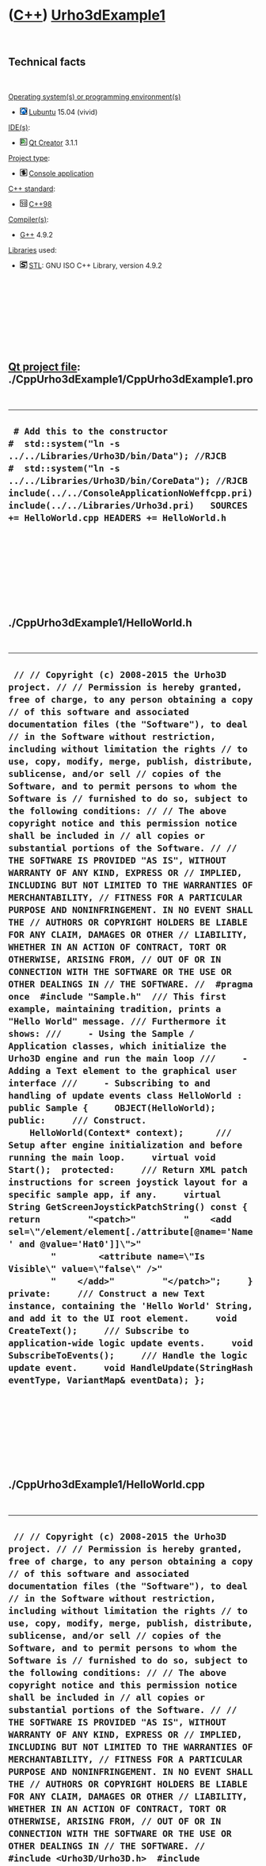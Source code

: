 



 

 

 

 

 

([C++](Cpp.htm)) [Urho3dExample1](CppUrho3dExample1.htm)
========================================================

 

Technical facts
---------------

 

[Operating system(s) or programming environment(s)](CppOs.htm)

-   ![Lubuntu](PicLubuntu.png) [Lubuntu](CppLubuntu.htm) 15.04 (vivid)

[IDE(s)](CppIde.htm):

-   ![Qt Creator](PicQtCreator.png) [Qt Creator](CppQtCreator.htm) 3.1.1

[Project type](CppQtProjectType.htm):

-   ![console](PicConsole.png) [Console
    application](CppConsoleApplication.htm)

[C++ standard](CppStandard.htm):

-   ![C++98](PicCpp98.png) [C++98](Cpp98.htm)

[Compiler(s)](CppCompiler.htm):

-   [G++](CppGpp.htm) 4.9.2

[Libraries](CppLibrary.htm) used:

-   ![STL](PicStl.png) [STL](CppStl.htm): GNU ISO C++ Library, version
    4.9.2

 

 

 

 

 

[Qt project file](CppQtProjectFile.htm): ./CppUrho3dExample1/CppUrho3dExample1.pro
----------------------------------------------------------------------------------

 

  --------------------------------------------------------------------------------------------------------------------------------------------------------------------------------------------------------------------------------------------------------------------------------------------------------------
  ` # Add this to the constructor #  std::system("ln -s ../../Libraries/Urho3D/bin/Data"); //RJCB #  std::system("ln -s ../../Libraries/Urho3D/bin/CoreData"); //RJCB  include(../../ConsoleApplicationNoWeffcpp.pri) include(../../Libraries/Urho3d.pri)   SOURCES += HelloWorld.cpp HEADERS += HelloWorld.h`
  --------------------------------------------------------------------------------------------------------------------------------------------------------------------------------------------------------------------------------------------------------------------------------------------------------------

 

 

 

 

 

./CppUrho3dExample1/HelloWorld.h
--------------------------------

 

  ------------------------------------------------------------------------------------------------------------------------------------------------------------------------------------------------------------------------------------------------------------------------------------------------------------------------------------------------------------------------------------------------------------------------------------------------------------------------------------------------------------------------------------------------------------------------------------------------------------------------------------------------------------------------------------------------------------------------------------------------------------------------------------------------------------------------------------------------------------------------------------------------------------------------------------------------------------------------------------------------------------------------------------------------------------------------------------------------------------------------------------------------------------------------------------------------------------------------------------------------------------------------------------------------------------------------------------------------------------------------------------------------------------------------------------------------------------------------------------------------------------------------------------------------------------------------------------------------------------------------------------------------------------------------------------------------------------------------------------------------------------------------------------------------------------------------------------------------------------------------------------------------------------------------------------------------------------------------------------------------------------------------------------------------------------------------------------------------------------------------------------------------------------------------------------------------------------------------------------------------------------------------------------------------------------------------------------------------------------------------------------------------------------------------------------------------------------------------------------------------------------------------------------------------------------------
  ` // // Copyright (c) 2008-2015 the Urho3D project. // // Permission is hereby granted, free of charge, to any person obtaining a copy // of this software and associated documentation files (the "Software"), to deal // in the Software without restriction, including without limitation the rights // to use, copy, modify, merge, publish, distribute, sublicense, and/or sell // copies of the Software, and to permit persons to whom the Software is // furnished to do so, subject to the following conditions: // // The above copyright notice and this permission notice shall be included in // all copies or substantial portions of the Software. // // THE SOFTWARE IS PROVIDED "AS IS", WITHOUT WARRANTY OF ANY KIND, EXPRESS OR // IMPLIED, INCLUDING BUT NOT LIMITED TO THE WARRANTIES OF MERCHANTABILITY, // FITNESS FOR A PARTICULAR PURPOSE AND NONINFRINGEMENT. IN NO EVENT SHALL THE // AUTHORS OR COPYRIGHT HOLDERS BE LIABLE FOR ANY CLAIM, DAMAGES OR OTHER // LIABILITY, WHETHER IN AN ACTION OF CONTRACT, TORT OR OTHERWISE, ARISING FROM, // OUT OF OR IN CONNECTION WITH THE SOFTWARE OR THE USE OR OTHER DEALINGS IN // THE SOFTWARE. //  #pragma once  #include "Sample.h"  /// This first example, maintaining tradition, prints a "Hello World" message. /// Furthermore it shows: ///     - Using the Sample / Application classes, which initialize the Urho3D engine and run the main loop ///     - Adding a Text element to the graphical user interface ///     - Subscribing to and handling of update events class HelloWorld : public Sample {     OBJECT(HelloWorld);  public:     /// Construct.     HelloWorld(Context* context);      /// Setup after engine initialization and before running the main loop.     virtual void Start();  protected:     /// Return XML patch instructions for screen joystick layout for a specific sample app, if any.     virtual String GetScreenJoystickPatchString() const { return         "<patch>"         "    <add sel=\"/element/element[./attribute[@name='Name' and @value='Hat0']]\">"         "        <attribute name=\"Is Visible\" value=\"false\" />"         "    </add>"         "</patch>";     }  private:     /// Construct a new Text instance, containing the 'Hello World' String, and add it to the UI root element.     void CreateText();     /// Subscribe to application-wide logic update events.     void SubscribeToEvents();     /// Handle the logic update event.     void HandleUpdate(StringHash eventType, VariantMap& eventData); };`
  ------------------------------------------------------------------------------------------------------------------------------------------------------------------------------------------------------------------------------------------------------------------------------------------------------------------------------------------------------------------------------------------------------------------------------------------------------------------------------------------------------------------------------------------------------------------------------------------------------------------------------------------------------------------------------------------------------------------------------------------------------------------------------------------------------------------------------------------------------------------------------------------------------------------------------------------------------------------------------------------------------------------------------------------------------------------------------------------------------------------------------------------------------------------------------------------------------------------------------------------------------------------------------------------------------------------------------------------------------------------------------------------------------------------------------------------------------------------------------------------------------------------------------------------------------------------------------------------------------------------------------------------------------------------------------------------------------------------------------------------------------------------------------------------------------------------------------------------------------------------------------------------------------------------------------------------------------------------------------------------------------------------------------------------------------------------------------------------------------------------------------------------------------------------------------------------------------------------------------------------------------------------------------------------------------------------------------------------------------------------------------------------------------------------------------------------------------------------------------------------------------------------------------------------------------------------

 

 

 

 

 

./CppUrho3dExample1/HelloWorld.cpp
----------------------------------

 

  ------------------------------------------------------------------------------------------------------------------------------------------------------------------------------------------------------------------------------------------------------------------------------------------------------------------------------------------------------------------------------------------------------------------------------------------------------------------------------------------------------------------------------------------------------------------------------------------------------------------------------------------------------------------------------------------------------------------------------------------------------------------------------------------------------------------------------------------------------------------------------------------------------------------------------------------------------------------------------------------------------------------------------------------------------------------------------------------------------------------------------------------------------------------------------------------------------------------------------------------------------------------------------------------------------------------------------------------------------------------------------------------------------------------------------------------------------------------------------------------------------------------------------------------------------------------------------------------------------------------------------------------------------------------------------------------------------------------------------------------------------------------------------------------------------------------------------------------------------------------------------------------------------------------------------------------------------------------------------------------------------------------------------------------------------------------------------------------------------------------------------------------------------------------------------------------------------------------------------------------------------------------------------------------------------------------------------------------------------------------------------------------------------------------------------------------------------------------------------------------------------------------------------------------------------------------------------------------------------------------------------------------------------------------------------------------------------------------------------------------------------------------------------------------------------------------------------------------------------------------------------------------------------------------------------------------------------------------------------------------------------------------------------------------------------------------------------------------------------------------------------------------------------------------------------------------------------------------------------------------------------------------------------------------------------------------------------------------------
  ` // // Copyright (c) 2008-2015 the Urho3D project. // // Permission is hereby granted, free of charge, to any person obtaining a copy // of this software and associated documentation files (the "Software"), to deal // in the Software without restriction, including without limitation the rights // to use, copy, modify, merge, publish, distribute, sublicense, and/or sell // copies of the Software, and to permit persons to whom the Software is // furnished to do so, subject to the following conditions: // // The above copyright notice and this permission notice shall be included in // all copies or substantial portions of the Software. // // THE SOFTWARE IS PROVIDED "AS IS", WITHOUT WARRANTY OF ANY KIND, EXPRESS OR // IMPLIED, INCLUDING BUT NOT LIMITED TO THE WARRANTIES OF MERCHANTABILITY, // FITNESS FOR A PARTICULAR PURPOSE AND NONINFRINGEMENT. IN NO EVENT SHALL THE // AUTHORS OR COPYRIGHT HOLDERS BE LIABLE FOR ANY CLAIM, DAMAGES OR OTHER // LIABILITY, WHETHER IN AN ACTION OF CONTRACT, TORT OR OTHERWISE, ARISING FROM, // OUT OF OR IN CONNECTION WITH THE SOFTWARE OR THE USE OR OTHER DEALINGS IN // THE SOFTWARE. //  #include <Urho3D/Urho3D.h>  #include <Urho3D/Core/CoreEvents.h> #include <Urho3D/Engine/Engine.h> #include <Urho3D/UI/Font.h> #include <Urho3D/Core/ProcessUtils.h> #include <Urho3D/UI/Text.h>  #include "HelloWorld.h"  #include <Urho3D/DebugNew.h>  // Expands to this example's entry-point DEFINE_APPLICATION_MAIN(HelloWorld)  HelloWorld::HelloWorld(Context* context) :     Sample(context) {   //These lines create symbolic links to Urho3D's   //vital Data and CoreData folders   std::system("ln -s ../../Libraries/Urho3D/bin/Data");     //RJCB   std::system("ln -s ../../Libraries/Urho3D/bin/CoreData"); //RJCB }  void HelloWorld::Start() {     // Execute base class startup     Sample::Start();      // Create "Hello World" Text     CreateText();      // Finally subscribe to the update event. Note that by subscribing events at this point we have already missed some events     // like the ScreenMode event sent by the Graphics subsystem when opening the application window. To catch those as well we     // could subscribe in the constructor instead.     SubscribeToEvents(); }  void HelloWorld::CreateText() {     ResourceCache* cache = GetSubsystem<ResourceCache>();      // Construct new Text object     SharedPtr<Text> helloText(new Text(context_));      // Set String to display     helloText->SetText("Hello World from Urho3D!");      // Set font and text color     helloText->SetFont(cache->GetResource<Font>("Fonts/Anonymous Pro.ttf"), 30);     helloText->SetColor(Color(0.0f, 1.0f, 0.0f));      // Align Text center-screen     helloText->SetHorizontalAlignment(HA_CENTER);     helloText->SetVerticalAlignment(VA_CENTER);      // Add Text instance to the UI root element     GetSubsystem<UI>()->GetRoot()->AddChild(helloText); }  void HelloWorld::SubscribeToEvents() {     // Subscribe HandleUpdate() function for processing update events     SubscribeToEvent(E_UPDATE, HANDLER(HelloWorld, HandleUpdate)); }  void HelloWorld::HandleUpdate(StringHash /* eventType */, VariantMap& /* eventData */) {     // Do nothing for now, could be extended to eg. animate the display }`
  ------------------------------------------------------------------------------------------------------------------------------------------------------------------------------------------------------------------------------------------------------------------------------------------------------------------------------------------------------------------------------------------------------------------------------------------------------------------------------------------------------------------------------------------------------------------------------------------------------------------------------------------------------------------------------------------------------------------------------------------------------------------------------------------------------------------------------------------------------------------------------------------------------------------------------------------------------------------------------------------------------------------------------------------------------------------------------------------------------------------------------------------------------------------------------------------------------------------------------------------------------------------------------------------------------------------------------------------------------------------------------------------------------------------------------------------------------------------------------------------------------------------------------------------------------------------------------------------------------------------------------------------------------------------------------------------------------------------------------------------------------------------------------------------------------------------------------------------------------------------------------------------------------------------------------------------------------------------------------------------------------------------------------------------------------------------------------------------------------------------------------------------------------------------------------------------------------------------------------------------------------------------------------------------------------------------------------------------------------------------------------------------------------------------------------------------------------------------------------------------------------------------------------------------------------------------------------------------------------------------------------------------------------------------------------------------------------------------------------------------------------------------------------------------------------------------------------------------------------------------------------------------------------------------------------------------------------------------------------------------------------------------------------------------------------------------------------------------------------------------------------------------------------------------------------------------------------------------------------------------------------------------------------------------------------------------------------------------------

 

 

 

 

 

./CppUrho3dExample1/Sample.h
----------------------------

 

  --------------------------------------------------------------------------------------------------------------------------------------------------------------------------------------------------------------------------------------------------------------------------------------------------------------------------------------------------------------------------------------------------------------------------------------------------------------------------------------------------------------------------------------------------------------------------------------------------------------------------------------------------------------------------------------------------------------------------------------------------------------------------------------------------------------------------------------------------------------------------------------------------------------------------------------------------------------------------------------------------------------------------------------------------------------------------------------------------------------------------------------------------------------------------------------------------------------------------------------------------------------------------------------------------------------------------------------------------------------------------------------------------------------------------------------------------------------------------------------------------------------------------------------------------------------------------------------------------------------------------------------------------------------------------------------------------------------------------------------------------------------------------------------------------------------------------------------------------------------------------------------------------------------------------------------------------------------------------------------------------------------------------------------------------------------------------------------------------------------------------------------------------------------------------------------------------------------------------------------------------------------------------------------------------------------------------------------------------------------------------------------------------------------------------------------------------------------------------------------------------------------------------------------------------------------------------------------------------------------------------------------------------------------------------------------------------------------------------------------------------------------------------------------------------------------------------------------------------------------------------------------------------------------------------------------------------------------------------------------------------------------------------------------------------------------------------------------------------------------------------------------------------------------------------------------------------------------------------------------------------------------------------------------------------------------------------------------------------------------------------------------------------------------------------------------------------------------------------------------------------------------------------------------------------------------------------------------------------------------------------------------------------------------------------------------------------------------------------------------------------------------------------------------------------------------------------------------------------------------------------------------------------------------------------------------------------------------------------------------------------------------------------------------------------------------------------------------------------------------------------------------------------------------------------------------------------------------------
  ` // // Copyright (c) 2008-2015 the Urho3D project. // // Permission is hereby granted, free of charge, to any person obtaining a copy // of this software and associated documentation files (the "Software"), to deal // in the Software without restriction, including without limitation the rights // to use, copy, modify, merge, publish, distribute, sublicense, and/or sell // copies of the Software, and to permit persons to whom the Software is // furnished to do so, subject to the following conditions: // // The above copyright notice and this permission notice shall be included in // all copies or substantial portions of the Software. // // THE SOFTWARE IS PROVIDED "AS IS", WITHOUT WARRANTY OF ANY KIND, EXPRESS OR // IMPLIED, INCLUDING BUT NOT LIMITED TO THE WARRANTIES OF MERCHANTABILITY, // FITNESS FOR A PARTICULAR PURPOSE AND NONINFRINGEMENT. IN NO EVENT SHALL THE // AUTHORS OR COPYRIGHT HOLDERS BE LIABLE FOR ANY CLAIM, DAMAGES OR OTHER // LIABILITY, WHETHER IN AN ACTION OF CONTRACT, TORT OR OTHERWISE, ARISING FROM, // OUT OF OR IN CONNECTION WITH THE SOFTWARE OR THE USE OR OTHER DEALINGS IN // THE SOFTWARE. //  #pragma once  #include <Urho3D/Engine/Application.h>  namespace Urho3D {  class Node; class Scene; class Sprite;  }  // All Urho3D classes reside in namespace Urho3D using namespace Urho3D;  const float TOUCH_SENSITIVITY = 2.0f;  /// Sample class, as framework for all samples. ///    - Initialization of the Urho3D engine (in Application class) ///    - Modify engine parameters for windowed mode and to show the class name as title ///    - Create Urho3D logo at screen ///    - Set custom window title and icon ///    - Create Console and Debug HUD, and use F1 and F2 key to toggle them ///    - Toggle rendering options from the keys 1-8 ///    - Take screenshot with key 9 ///    - Handle Esc key down to hide Console or exit application ///    - Init touch input on mobile platform using screen joysticks (patched for each individual sample) class Sample : public Application {     // Enable type information.     OBJECT(Sample);  public:     /// Construct.     Sample(Context* context);      /// Setup before engine initialization. Modifies the engine parameters.     virtual void Setup();     /// Setup after engine initialization. Creates the logo, console & debug HUD.     virtual void Start();     /// Cleanup after the main loop. Called by Application.     virtual void Stop();  protected:     /// Return XML patch instructions for screen joystick layout for a specific sample app, if any.     virtual String GetScreenJoystickPatchString() const { return String::EMPTY; }     /// Initialize touch input on mobile platform.     void InitTouchInput();     /// Control logo visibility.     void SetLogoVisible(bool enable);      /// Logo sprite.     SharedPtr<Sprite> logoSprite_;     /// Scene.     SharedPtr<Scene> scene_;     /// Camera scene node.     SharedPtr<Node> cameraNode_;     /// Camera yaw angle.     float yaw_;     /// Camera pitch angle.     float pitch_;     /// Flag to indicate whether touch input has been enabled.     bool touchEnabled_;  private:     /// Create logo.     void CreateLogo();     /// Set custom window Title & Icon     void SetWindowTitleAndIcon();     /// Create console and debug HUD.     void CreateConsoleAndDebugHud();     /// Handle key down event to process key controls common to all samples.     void HandleKeyDown(StringHash eventType, VariantMap& eventData);     /// Handle scene update event to control camera's pitch and yaw for all samples.     void HandleSceneUpdate(StringHash eventType, VariantMap& eventData);     /// Handle touch begin event to initialize touch input on desktop platform.     void HandleTouchBegin(StringHash eventType, VariantMap& eventData);      /// Screen joystick index for navigational controls (mobile platforms only).     unsigned screenJoystickIndex_;     /// Screen joystick index for settings (mobile platforms only).     unsigned screenJoystickSettingsIndex_;     /// Pause flag.     bool paused_; };  #include "Sample.inl"`
  --------------------------------------------------------------------------------------------------------------------------------------------------------------------------------------------------------------------------------------------------------------------------------------------------------------------------------------------------------------------------------------------------------------------------------------------------------------------------------------------------------------------------------------------------------------------------------------------------------------------------------------------------------------------------------------------------------------------------------------------------------------------------------------------------------------------------------------------------------------------------------------------------------------------------------------------------------------------------------------------------------------------------------------------------------------------------------------------------------------------------------------------------------------------------------------------------------------------------------------------------------------------------------------------------------------------------------------------------------------------------------------------------------------------------------------------------------------------------------------------------------------------------------------------------------------------------------------------------------------------------------------------------------------------------------------------------------------------------------------------------------------------------------------------------------------------------------------------------------------------------------------------------------------------------------------------------------------------------------------------------------------------------------------------------------------------------------------------------------------------------------------------------------------------------------------------------------------------------------------------------------------------------------------------------------------------------------------------------------------------------------------------------------------------------------------------------------------------------------------------------------------------------------------------------------------------------------------------------------------------------------------------------------------------------------------------------------------------------------------------------------------------------------------------------------------------------------------------------------------------------------------------------------------------------------------------------------------------------------------------------------------------------------------------------------------------------------------------------------------------------------------------------------------------------------------------------------------------------------------------------------------------------------------------------------------------------------------------------------------------------------------------------------------------------------------------------------------------------------------------------------------------------------------------------------------------------------------------------------------------------------------------------------------------------------------------------------------------------------------------------------------------------------------------------------------------------------------------------------------------------------------------------------------------------------------------------------------------------------------------------------------------------------------------------------------------------------------------------------------------------------------------------------------------------------------------------------------------

 

 

 

 

 

./CppUrho3dExample1/main.cpp
----------------------------

 

  ------------------------------------------------------------------------------------------------------------
  ` #include <iostream>  using namespace std;  int main() {   cout << "Hello World!" << endl;   return 0; }`
  ------------------------------------------------------------------------------------------------------------

 

 

 

 

 





 




This page has been created by the [tool](Tools.htm)
[CodeToHtml](ToolCodeToHtml.htm)

